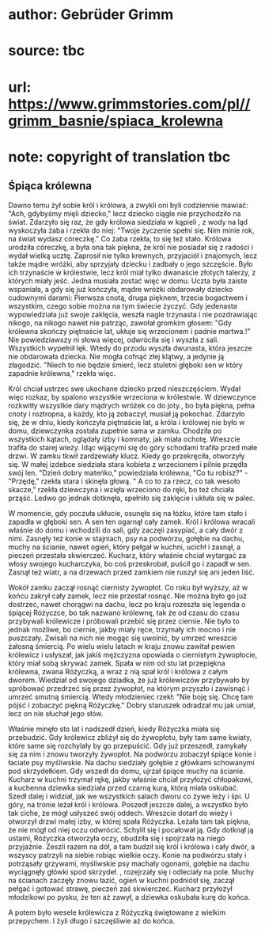 # author: Gebrüder Grimm
# source: tbc
# url: https://www.grimmstories.com/pl//grimm_basnie/spiaca_krolewna
# note: copyright of translation tbc

## Śpiąca królewna 

Dawno temu żył sobie król i królowa, a zwykli oni byli codziennie
mawiać: "Ach, gdybyśmy mięli dziecko," lecz dziecko ciągle nie
przychodziło na świat. Zdarzyło się raz, że gdy królowa siedziała w
kąpieli , z wody na ląd wyskoczyła żaba i rzekła do niej: "Twoje
życzenie spełni się. Nim minie rok, na świat wydasz córeczkę." Co żaba
rzekła, to się też stało. Królowa urodziła córeczkę, a była ona tak
piękna, że król nie posiadał się z radości i wydał wielką ucztę.
Zaprosił nie tylko krewnych, przyjaciół i znajomych, lecz także mądre
wróżki, aby sprzyjały dziecku i zadbały o jego szczęście. Było ich
trzynaście w królestwie, lecz król miał tylko dwanaście złotych talerzy,
z których miały jeść. Jedna musiała zostać więc w domu. Uczta była
zaiste wspaniała, a gdy się już kończyła, mądre wróżki obdarowały
dziecko cudownymi darami: Pierwsza cnotą, druga pięknem, trzecia
bogactwem i wszystkim, czego sobie można na tym świecie życzyć. Gdy
jedenasta wypowiedziała już swoje zaklęcia, weszła nagle trzynasta i nie
pozdrawiając nikogo, na nikogo nawet nie patrząc, zawołał gromkim
głosem: "Gdy królewna skończy piętnaście lat, ukłuje się wrzecionem i
padnie martwa.!" Nie powiedziawszy ni słowa więcej, odwróciła się i
wyszła z sali. Wszystkich wypełnił lęk. Wtedy do przodu wyszła dwunasta,
która jeszcze nie obdarowała dziecka. Nie mogła cofnąć złej klątwy, a
jedynie ją złagodzić. "Niech to nie będzie śmierć, lecz stuletni
głęboki sen w który zapadnie królewna," rzekła więc.

Król chciał ustrzec swe ukochane dziecko przed nieszczęściem. Wydał więc
rozkaz, by spalono wszystkie wrzeciona w królestwie. W dziewczynce
rozkwitły wszystkie dary mądrych wróżek co do joty., bo była piękna,
pełna cnoty i roztropna, a każdy, kto ją zobaczył, musiał ją pokochać.
Zdarzyło się, że w dniu, kiedy kończyła piętnaście lat, a króla i
królowej nie było w domu, dziewczynka została zupełnie sama w zamku.
Chodziła po wszystkich kątach, oglądały izby i komnaty, jak miała
ochotę. Wreszcie trafiła do starej wieży. Idąc wijącymi się do góry
schodami trafiła przed małe drzwi. W zamku tkwił zardzewiały klucz.
Kiedy go przekręciła, otworzyły się. W małej izdebce siedziała stara
kobieta z wrzecionem i pilnie przędła swój len. "Dzień dobry mateńko,"
powiedziała królewna, "Co tu robisz?" - "Przędę," rzekła stara i
skinęła głową. " A co to za rzecz, co tak wesoło skacze," rzekła
dziewczyna i wzięła wrzeciono do ręki, bo też chciała prząść. Ledwo go
jednak dotknęła, spełniło się zaklęcie i ukłuła się w palec.

W momencie, gdy poczuła ukłucie, osunęła się na łóżku, które tam stało i
zapadła w głęboki sen. A sen ten ogarnął cały zamek. Król i królowa
wracali właśnie do domu i wchodzili do sali, gdy zaczęli zasypiać, a
cały dwór z nimi. Zasnęły też konie w stajniach, psy na podwórzu,
gołębie na dachu, muchy na ścianie, nawet ogień, który pełgał w kuchni,
ucichł i zasnął, a pieczeń przestała skwierczeć. Kucharz, który właśnie
chciał wytargać za włosy swojego kucharczyka, bo coś przeskrobał, puścił
go i zapadł w sen. Zasnął też wiatr, a na drzewach przed zamkiem nie
ruszył się ani jeden liść.

Wokół zamku zaczął rosnąć ciernisty żywopłot. Co roku był wyższy, aż w
końcu zakrył cały zamek, lecz nie przestał rosnąć. Nie można było go już
dostrzec, nawet chorągwi na dachu, lecz po kraju rozeszła się legenda o
śpiącej Różyczce, bo tak nazwano królewnę, tak że od czasu do czasu
przybywali królewicze i próbowali przebić się przez ciernie. Nie było to
jednak możliwe, bo ciernie, jakby miały ręce, trzymały ich mocno i nie
puszczały. Zwisali na nich nie mogąc się uwolnić, by umrzeć wreszcie
żałosną śmiercią. Po wielu wielu latach w kraju znowu zawitał pewien
królewicz i usłyszał, jak jakiś mężczyzna opowiada o ciernistym
żywopłocie, który miał sobą skrywać zamek. Spała w nim od stu lat
przepiękna królewna, zwana Różyczką, a wraz z nią spał król i królowa z
całym dworem. Wiedział od swojego dziadka, że już królewiczów przybywało
by spróbować przedrzeć się przez żywopłot, na którym przyszło i zawisnąć
i umrzeć smutną śmiercią. Wtedy młodzieniec rzekł: "Nie boję się. Chcę
tam pójść i zobaczyć piękną Różyczkę." Dobry staruszek odradzał mu jak
umiał, lecz on nie słuchał jego słów.

Właśnie minęło sto lat i nadszedł dzień, kiedy Różyczka miała się
przebudzić. Gdy królewicz zbliżył się do żywopłotu, były tam same
kwiaty, które same się rozchylały by go przepuścić. Gdy już przeszedł,
zamykały się za nim i znowu tworzyły żywopłot. Na podwórzu zobaczył
śpiące konie i łaciate psy myśliwskie. Na dachu siedziały gołębie z
główkami schowanymi pod skrzydełkiem. Gdy wszedł do domu, ujrzał śpiące
muchy na ścianie. Kucharz w kuchni trzymał rękę, jakby właśnie chciał
przyłożyć chłopakowi, a kuchenna dziewka siedziała przed czarną kurą,
którą miała oskubać. Szedł dalej i widział, jak we wszystkich salach
dworu co żywe leży i śpi. U góry, na tronie leżał król i królowa.
Poszedł jeszcze dalej, a wszystko było tak ciche, że mógł usłyszeć swój
oddech. Wreszcie dotarł do wieży i otworzył drzwi małej izby, w której
spała Różyczka. Leżała tam tak piękna, że nie mógł od niej oczu
odwrócić. Schylił się i pocałował ją. Gdy dotknął ją ustami, Różyczka
otworzyła oczy, obudziła się i spojrzała na niego przyjaźnie. Zeszli
razem na dół, a tam budził się król i królowa i cały dwór, a wszyscy
patrzyli na siebie robiąc wielkie oczy. Konie na podwórzu stały i
potrząsały grzywami, myśliwskie psy machały ogonami, gołębie na dachu
wyciągnęły główki spod skrzydeł. , rozejrzały się i odleciały na pole.
Muchy na ścianach zaczęły znowu łazić, ogień w kuchni podniósł się,
zaczął pełgać i gotować strawę, pieczeń zaś skwierczeć. Kucharz
przyłożył młodzikowi po pysku, że ten aż zawył, a dziewka oskubała kurę
do końca.

A potem było wesele królewicza z Różyczką świętowane z wielkim
przepychem. I żyli długo i szczęśliwie aż do końca.

